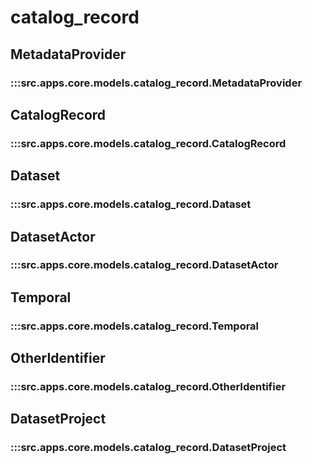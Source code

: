 # catalog_record

## MetadataProvider

### :::src.apps.core.models.catalog_record.MetadataProvider

## CatalogRecord

### :::src.apps.core.models.catalog_record.CatalogRecord

## Dataset

### :::src.apps.core.models.catalog_record.Dataset

## DatasetActor

### :::src.apps.core.models.catalog_record.DatasetActor

## Temporal

### :::src.apps.core.models.catalog_record.Temporal

## OtherIdentifier

### :::src.apps.core.models.catalog_record.OtherIdentifier

## DatasetProject

### :::src.apps.core.models.catalog_record.DatasetProject


